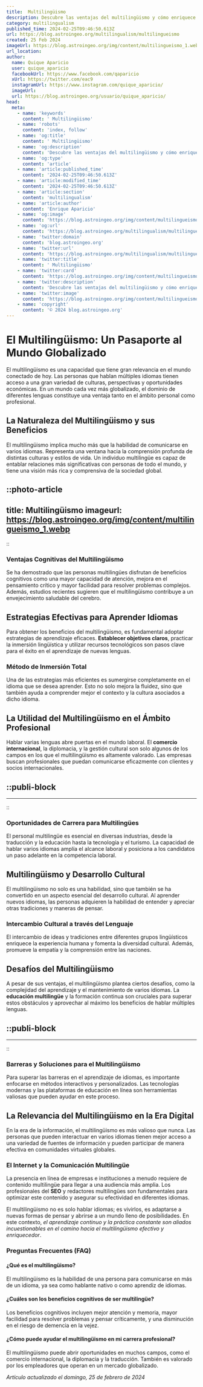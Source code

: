 ```yaml
---
title:  Multilingüismo
description: Descubre las ventajas del multilingüismo y cómo enriquece la vida personal y profesional. Expande tus horizontes y habilidades comunicativas.
category: multilingualism
published_time: 2024-02-25T09:46:50.613Z
url: https://blog.astroingeo.org/multilingualism/multilingueismo
created: 25 Feb 2024
imageUrl: https://blog.astroingeo.org/img/content/multilingueismo_1.webp
url_location:
author:
  name: Quique Aparicio
  user: quique_aparicio
  facebookUrl: https://www.facebook.com/qaparicio
  xUrl: https://twitter.com/eac9
  instagramUrl: https://www.instagram.com/quique_aparicio/
  imageUrl: 
  url: https://blog.astroingeo.org/usuario/quique_aparicio/
head:
  meta:
    - name: 'keywords'
      content: ' Multilingüismo'
    - name: 'robots'
      content: 'index, follow'
    - name: 'og:title'
      content: ' Multilingüismo'
    - name: 'og:description'
      content: 'Descubre las ventajas del multilingüismo y cómo enriquece la vida personal y profesional. Expande tus horizontes y habilidades comunicativas.'
    - name: 'og:type'
      content: 'article'
    - name: 'article:published_time'
      content: '2024-02-25T09:46:50.613Z'
    - name: 'article:modified_time'
      content: '2024-02-25T09:46:50.613Z'
    - name: 'article:section'
      content: 'multilingualism'
    - name: 'article:author'
      content: 'Enrique Aparicio'
    - name: 'og:image'
      content: 'https://blog.astroingeo.org/img/content/multilingueismo_1.webp'
    - name: 'og:url'
      content: 'https://blog.astroingeo.org/multilingualism/multilingueismo'
    - name: 'twitter:domain'
      content: 'blog.astroingeo.org'
    - name: 'twitter:url'
      content: 'https://blog.astroingeo.org/multilingualism/multilingueismo'
    - name: 'twitter:title'
      content: ' Multilingüismo'
    - name: 'twitter:card'
      content: 'https://blog.astroingeo.org/img/content/multilingueismo_1.webp'
    - name: 'twitter:description'
      content: 'Descubre las ventajas del multilingüismo y cómo enriquece la vida personal y profesional. Expande tus horizontes y habilidades comunicativas.'
    - name: 'twitter:image'
      content: 'https://blog.astroingeo.org/img/content/multilingueismo_1.webp'
    - name: 'copyright'
      content: '© 2024 blog.astroingeo.org'
---
```

# El Multilingüismo: Un Pasaporte al Mundo Globalizado

El multilingüismo es una capacidad que tiene gran relevancia en el mundo conectado de hoy. Las personas que hablan múltiples idiomas tienen acceso a una gran variedad de culturas, perspectivas y oportunidades económicas. En un mundo cada vez más globalizado, el dominio de diferentes lenguas constituye una ventaja tanto en el ámbito personal como profesional.

## La Naturaleza del Multilingüismo y sus Beneficios
El multilingüismo implica mucho más que la habilidad de comunicarse en varios idiomas. Representa una ventana hacia la comprensión profunda de distintas culturas y estilos de vida. Un individuo multilingüe es capaz de entablar relaciones más significativas con personas de todo el mundo, y tiene una visión más rica y comprensiva de la sociedad global.


::photo-article
---
title:  Multilingüismo
imageurl: https://blog.astroingeo.org/img/content/multilingueismo_1.webp
---
::



### **Ventajas Cognitivas del Multilingüismo**
Se ha demostrado que las personas multilingües disfrutan de beneficios cognitivos como una mayor capacidad de atención, mejora en el pensamiento crítico y mayor facilidad para resolver problemas complejos. Además, estudios recientes sugieren que el multilingüismo contribuye a un envejecimiento saludable del cerebro.

## Estrategias Efectivas para Aprender Idiomas
Para obtener los beneficios del multilingüismo, es fundamental adoptar estrategias de aprendizaje eficaces. **Establecer objetivos claros**, practicar la inmersión lingüística y utilizar recursos tecnológicos son pasos clave para el éxito en el aprendizaje de nuevas lenguas.

### Método de Inmersión Total
Una de las estrategias más eficientes es sumergirse completamente en el idioma que se desea aprender. Esto no solo mejora la fluidez, sino que también ayuda a comprender mejor el contexto y la cultura asociados a dicho idioma.

## La Utilidad del Multilingüismo en el Ámbito Profesional
Hablar varias lenguas abre puertas en el mundo laboral. El **comercio internacional**, la diplomacia, y la gestión cultural son solo algunos de los campos en los que el multilingüismo es altamente valorado. Las empresas buscan profesionales que puedan comunicarse eficazmente con clientes y socios internacionales.


  ::publi-block
  ---
  ---
  ::
  
  

### Oportunidades de Carrera para Multilingües
El personal multilingüe es esencial en diversas industrias, desde la traducción y la educación hasta la tecnología y el turismo. La capacidad de hablar varios idiomas amplía el alcance laboral y posiciona a los candidatos un paso adelante en la competencia laboral.

## Multilingüismo y Desarrollo Cultural
El multilingüismo no solo es una habilidad, sino que también se ha convertido en un aspecto esencial del desarrollo cultural. Al aprender nuevos idiomas, las personas adquieren la habilidad de entender y apreciar otras tradiciones y maneras de pensar.

### Intercambio Cultural a través del Lenguaje
El intercambio de ideas y tradiciones entre diferentes grupos lingüísticos enriquece la experiencia humana y fomenta la diversidad cultural. Además, promueve la empatía y la comprensión entre las naciones.

## Desafíos del Multilingüismo
A pesar de sus ventajas, el multilingüismo plantea ciertos desafíos, como la complejidad del aprendizaje y el mantenimiento de varios idiomas. La **educación multilingüe** y la formación continua son cruciales para superar estos obstáculos y aprovechar al máximo los beneficios de hablar múltiples lenguas.


  ::publi-block
  ---
  ---
  ::
  
  

### Barreras y Soluciones para el Multilingüismo
Para superar las barreras en el aprendizaje de idiomas, es importante enfocarse en métodos interactivos y personalizados. Las tecnologías modernas y las plataformas de educación en línea son herramientas valiosas que pueden ayudar en este proceso.

## La Relevancia del Multilingüismo en la Era Digital
En la era de la información, el multilingüismo es más valioso que nunca. Las personas que pueden interactuar en varios idiomas tienen mejor acceso a una variedad de fuentes de información y pueden participar de manera efectiva en comunidades virtuales globales.

### El Internet y la Comunicación Multilingüe
La presencia en línea de empresas e instituciones a menudo requiere de contenido multilingüe para llegar a una audiencia más amplia. Los profesionales del **SEO** y redactores multilingües son fundamentales para optimizar este contenido y asegurar su efectividad en diferentes idiomas.

El multilingüismo no es solo hablar idiomas; es vivirlos, es adaptarse a nuevas formas de pensar y abrirse a un mundo lleno de posibilidades. En este contexto, *el aprendizaje continuo y la práctica constante son aliados incuestionables en el camino hacia el multilingüismo efectivo y enriquecedor*.

### Preguntas Frecuentes (FAQ)

#### ¿Qué es el multilingüismo?
El multilingüismo es la habilidad de una persona para comunicarse en más de un idioma, ya sea como hablante nativo o como aprendiz de idiomas.

#### ¿Cuáles son los beneficios cognitivos de ser multilingüe?
Los beneficios cognitivos incluyen mejor atención y memoria, mayor facilidad para resolver problemas y pensar críticamente, y una disminución en el riesgo de demencia en la vejez.

#### ¿Cómo puede ayudar el multilingüismo en mi carrera profesional?
El multilingüismo puede abrir oportunidades en muchos campos, como el comercio internacional, la diplomacia y la traducción. También es valorado por los empleadores que operan en un mercado globalizado.

_Artículo actualizado el domingo, 25 de febrero de 2024_